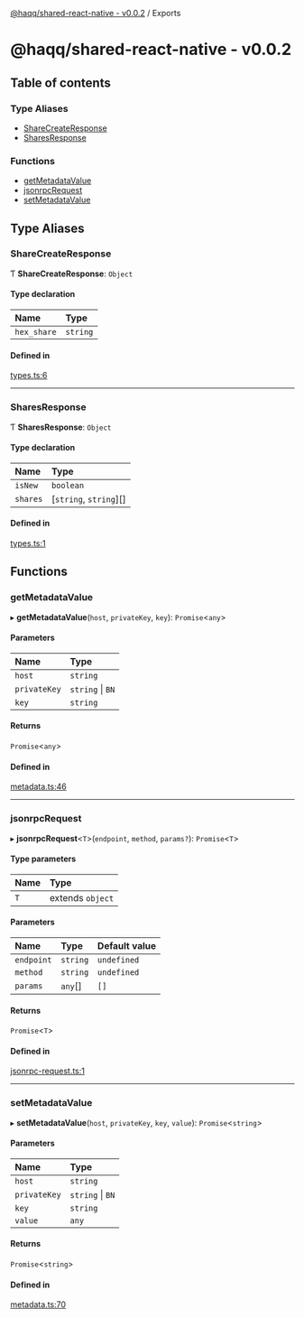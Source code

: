 [@haqq/shared-react-native - v0.0.2](README.md) / Exports

# @haqq/shared-react-native - v0.0.2

## Table of contents

### Type Aliases

- [ShareCreateResponse](modules.md#sharecreateresponse)
- [SharesResponse](modules.md#sharesresponse)

### Functions

- [getMetadataValue](modules.md#getmetadatavalue)
- [jsonrpcRequest](modules.md#jsonrpcrequest)
- [setMetadataValue](modules.md#setmetadatavalue)

## Type Aliases

### ShareCreateResponse

Ƭ **ShareCreateResponse**: `Object`

#### Type declaration

| Name | Type |
| :------ | :------ |
| `hex_share` | `string` |

#### Defined in

[types.ts:6](https://github.com/haqq-network/haqq-wallet-shared-react-native/blob/0b28d8c/src/types.ts#L6)

___

### SharesResponse

Ƭ **SharesResponse**: `Object`

#### Type declaration

| Name | Type |
| :------ | :------ |
| `isNew` | `boolean` |
| `shares` | [`string`, `string`][] |

#### Defined in

[types.ts:1](https://github.com/haqq-network/haqq-wallet-shared-react-native/blob/0b28d8c/src/types.ts#L1)

## Functions

### getMetadataValue

▸ **getMetadataValue**(`host`, `privateKey`, `key`): `Promise`<`any`\>

#### Parameters

| Name | Type |
| :------ | :------ |
| `host` | `string` |
| `privateKey` | `string` \| `BN` |
| `key` | `string` |

#### Returns

`Promise`<`any`\>

#### Defined in

[metadata.ts:46](https://github.com/haqq-network/haqq-wallet-shared-react-native/blob/0b28d8c/src/metadata.ts#L46)

___

### jsonrpcRequest

▸ **jsonrpcRequest**<`T`\>(`endpoint`, `method`, `params?`): `Promise`<`T`\>

#### Type parameters

| Name | Type |
| :------ | :------ |
| `T` | extends `object` |

#### Parameters

| Name | Type | Default value |
| :------ | :------ | :------ |
| `endpoint` | `string` | `undefined` |
| `method` | `string` | `undefined` |
| `params` | `any`[] | `[]` |

#### Returns

`Promise`<`T`\>

#### Defined in

[jsonrpc-request.ts:1](https://github.com/haqq-network/haqq-wallet-shared-react-native/blob/0b28d8c/src/jsonrpc-request.ts#L1)

___

### setMetadataValue

▸ **setMetadataValue**(`host`, `privateKey`, `key`, `value`): `Promise`<`string`\>

#### Parameters

| Name | Type |
| :------ | :------ |
| `host` | `string` |
| `privateKey` | `string` \| `BN` |
| `key` | `string` |
| `value` | `any` |

#### Returns

`Promise`<`string`\>

#### Defined in

[metadata.ts:70](https://github.com/haqq-network/haqq-wallet-shared-react-native/blob/0b28d8c/src/metadata.ts#L70)
